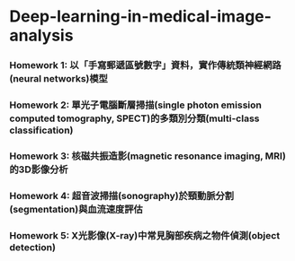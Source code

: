 # Deep-learning-in-medical-image-analysis
### Homework 1: 以「手寫郵遞區號數字」資料，實作傳統類神經網路(neural networks)模型
### Homework 2: 單光子電腦斷層掃描(single photon emission computed tomography, SPECT)的多類別分類(multi-class classification)
### Homework 3: 核磁共振造影(magnetic resonance imaging, MRI)的3D影像分析
### Homework 4: 超音波掃描(sonography)於頸動脈分割(segmentation)與血流速度評估
### Homework 5: X光影像(X-ray)中常見胸部疾病之物件偵測(object detection)
